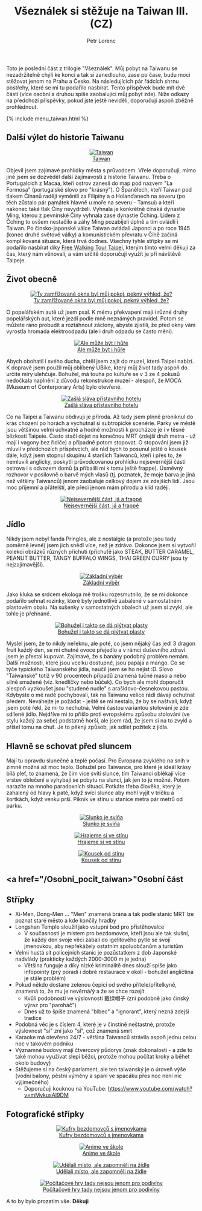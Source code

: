 ﻿---
layout: post
title: Všeználek si stěžuje na Taiwan III. (CZ)
description: Toto je poslední část z trilogie "Všeználek". Můj pobyt na Taiwanu se nezadržitelně chýlí ke konci a tak si zanedlouho, zase po čase, budu moci stěžovat jenom na Prahu a Česko. Na následujících pár řádcích shrnu postřehy, které se mi tu podařilo nasbírat. Tento příspěvek bude více zaobalující můj pobyt zde.
author: Petr Lorenc
comments: true
---

Toto je poslední část z trilogie "Všeználek". Můj pobyt na Taiwanu se nezadržitelně chýlí ke konci a tak si zanedlouho, zase po čase, budu moci stěžovat jenom na Prahu a Česko. Na následujících pár řádcích shrnu postřehy, které se mi tu podařilo nasbírat. Tento příspěvek bude mít dvě části (více osobní a druhou spíše zaobalující můj pobyt zde). Níže odkazy na předchozí příspěvky, pokud jste ještě neviděli, doporučuji aspoň zběžně prohlédnout.

{% include menu_taiwan.html %}

## Další výlet do historie Taiwanu

<figure class="image" align="middle">
  <a href="{{ site.baseurl }}/images/vseznalek3/00.jpg" data-lightbox="Taiwan" data-title="Taiwan" data-lightbox="roadtrip">
    <img src="{{ site.baseurl }}/images/vseznalek3/00.jpg" alt="Taiwan" title="Taiwan"/>
    <figcaption>Taiwan</figcaption>
  </a>
</figure>

Objevil jsem zajímavé prohlídky města s průvodcem. Vřele doporučuji, mimo jiné jsem se dozvěděl další zajímavosti z historie Taiwanu. Třeba o Portugalcích z Macaa, kteří ostrov zanesli do map pod nazvem "La Formosa" (portugalské slovo pro "krásný"). O Španělech, kteří Taiwan pod tlakem Čínanů raději vyměnili za Filipíny a o Holanďanech na severu (po těch zůstalo pár památek hlavně u moře na severu - Tamsui) a kteří nakonec také tlak Činy nevydrželi. Vyhnala je konkrétně čínská dynastie Ming, kterou z pevninské Číny vyhnala zase dynastie Čching. Lidem z Čching to ovšem nestačilo a záhy Ming pozabíjeli úplně a tím ovládli i Taiwan. Po čínsko-japonské válce Taiwan ovládali Japonci a po roce 1945 (konec druhé světové války) a komunistickém převratu v Číně začíná komplikovaná situace, která trvá dodnes. Všechny tyhle střípky se mi podařilo nasbírat díky <a href="https://www.likeitformosa.com/">Free Walking Tour Taipei</a>, kterým tímto velmi děkuji za čas, který nám věnovali, a vám určitě doporučuji využít je při návštěvě Taipeje.

## Život obecně

<figure class="image" align="middle">
  <a href="{{ site.baseurl }}/images/vseznalek3/01.jpg" data-lightbox="Ty zamřížované okna byl můj pokoj, pekný výhled, že?" data-title="Ty zamřížované okna byl můj pokoj, pekný výhled, že?" data-lightbox="roadtrip">
    <img src="{{ site.baseurl }}/images/vseznalek3/01.jpg" alt="Ty zamřížované okna byl můj pokoj, pekný výhled, že?" title="Ty zamřížované okna byl můj pokoj, pekný výhled, že?"/>
    <figcaption>Ty zamřížované okna byl můj pokoj, pekný výhled, že?</figcaption>
  </a>
</figure>

O popelářském autě už jsem psal. K mému překvapení mají i různé druhy popelářských aut, které jezdí podle mně neznámých pravidel. Potom se můžete ráno probudit a roztáhnout záclony, abyste zjistili, že před okny vám vyrostla hromada elektroodpadu (ale i druh odpadu se často mění). 

<figure class="image" align="middle">
  <a href="{{ site.baseurl }}/images/vseznalek3/02.jpg" data-lightbox="Ale může být i hůře" data-title="Ale může být i hůře" data-lightbox="roadtrip">
    <img src="{{ site.baseurl }}/images/vseznalek3/02.jpg" alt="Ale může být i hůře" title="Ale může být i hůře"/>
    <figcaption>Ale může být i hůře</figcaption>
  </a>
</figure>

Abych obohatil i svého ducha, chtěl jsem zajít do muzeí, která Taipei nabízí. K dopravě jsem použil můj oblíbený UBíke, který můj život tady aspoň do určité míry ulehčuje. Bohužel, má touha po kultuře se v 3 ze 4 pokusů nedočkala naplnění z důvodu rekonstrukce muzeí - alespoň, že MOCA (Museum of Conterporary Arts) bylo otevřené. 

<figure class="image" align="middle">
  <a href="{{ site.baseurl }}/images/vseznalek3/04.jpg" data-lightbox="Zašlá sláva přístavního hotelu" data-title="Zašlá sláva přístavního hotelu" data-lightbox="roadtrip">
    <img src="{{ site.baseurl }}/images/vseznalek3/04.jpg" alt="Zašlá sláva přístavního hotelu" title="Zašlá sláva přístavního hotelu"/>
    <figcaption>Zašlá sláva přístavního hotelu</figcaption>
  </a>
</figure>

Co na Taipei a Taiwanu obdivuji je příroda. Až tady jsem plnně proniknul do krás chození po horách a vychutnal si subtropické scenérie. Parky ve městě jsou většinou velmi úchvatně a hodně možností k procházce je i v těsné blízkosti Taipeie. Často stačí dojet na konečnou MRT (zdejší druh metra - už mají i vagony bez řidiče) a případně potom stopovat. O stopování jsem již mluvil v předchozích příspěvcích, ale rád bych to posunul ještě o kousek dále, když jsem stopnul skupinu 4 starších Taiwanců, kteří i přes to, že nemluvili anglicky, poskytli průvodcovanou prohlídku nejsevernější části ostrova i s odvozem domů (a přibalili mi k tomu ještě frappe). Úsměvný rozhovor v posilovně o barvě mých vlasů (tj. poznatek, že moje barva je jiná než většiny Taiwanců) jenom zaobaluje celkový dojem ze zdejších lidí. Jsou moc příjemní a přátelští, ale přeci jenom mám přírodu a klid raději.

<figure class="image" align="middle">
  <a href="{{ site.baseurl }}/images/vseznalek3/03.jpg" data-lightbox="Nejsevernější část, já a frappé" data-title="Nejsevernější část, já a frappé" data-lightbox="roadtrip">
    <img src="{{ site.baseurl }}/images/vseznalek3/03.jpg" alt="Nejsevernější část, já a frappé" title="Nejsevernější část, já a frappé"/>
    <figcaption>Nejsevernější část, já a frappé</figcaption>
  </a>
</figure>

## Jídlo

Nikdy jsem nebyl fanda Pringles, ale z nostalgie (a protože jsou tady poměrně levné) jsem jich snědl více, než je zdrávo. Dokonce jsem si vytvořil kolekci obrázků různých příchuti (příchuťě jako STEAK, BUTTER CARAMEL, PEANUT BUTTER, TANGY BUFFALO WINGS, THAI GREEN CURRY jsou ty nejzajímavější). 

<figure class="image" align="middle">
  <a href="{{ site.baseurl }}/images/vseznalek3/05.jpg" data-lightbox="Základní výběr" data-title="Základní výběr" data-lightbox="roadtrip">
    <img src="{{ site.baseurl }}/images/vseznalek3/05.jpg" alt="Základní výběr" title="Základní výběr"/>
    <figcaption>Základní výběr</figcaption>
  </a>
</figure>

Jako kluka se srdcem ekologa mě trošku rozesmutnilo, že se mi dokonce podařilo sehnat rozinky, které byly jednotlivě zabalené v samostatném plastovém obalu. Na sušenky v samostatných obalech už jsem si zvykl, ale tohle je přehnané. 

<figure class="image" align="middle">
  <a href="{{ site.baseurl }}/images/vseznalek3/06.jpg" data-lightbox="Bohužel i takto se dá plýtvat plasty" data-title="Bohužel i takto se dá plýtvat plasty" data-lightbox="roadtrip">
    <img src="{{ site.baseurl }}/images/vseznalek3/06.jpg" alt="Bohužel i takto se dá plýtvat plasty" title="Bohužel i takto se dá plýtvat plasty"/>
    <figcaption>Bohužel i takto se dá plýtvat plasty</figcaption>
  </a>
</figure>

Myslel jsem, že to nikdy neřeknu, ale poté, co jsem nějaký čas jedl 3 dragon fruit každý den, se mi chutné ovoce přejedlo a v rámci duševního zdraví jsem je přestal kupovat. Zajímavé, že s banány podobný problém nemám. Další možnosti, které jsou vcelku dostupné, jsou papája a mango. Co se týče typického Taiwanského jídla, naučil jsem se ho nejíst :D. Slovo "Taiwanské" totiž v 90 procentech případů znamená tučné maso a nebo silně smažené (viz. knedlíčky nebo bůček). Co bych ale mohl doporučit alespoň vyzkoušet jsou "studené nudle" s arašidovo-česnekovou pastou. Kdybyste o mé radě pochybovali, tak na Taiwanu velice rádi dávají ochutnat předem. Neváhejte je požádat - ještě se mi nestalo, že by se naštvali, když jsem poté řekl, že mi to nechutná. Velmi častou variantou stolování je zde sdílené jídlo. Nejdříve mi to přišlo proti evropskému způsobu stolování (ve stylu každý za sebe) podstatně horší, ale jsem rád, že jsem si na to zvykl a přišel tomu na chuť. Je to pěkný způsob, jak sdílet požitek z jídla.

## Hlavně se schovat před sluncem

Mají tu opravdu slunečné a teplé počasí. Pro Evropana zvyklého na sníh v zimně možná až moc teplo. Bohužel pro Taiwance, pro které je ideál krásy bílá pleť, to znamená, že čim více svítí slunce, tím Taiwanci oblékají více vrstev oblečení a vyhybají se pobytu na slunci, jak jen to je možné. Potom narazíte na mnoho paradoxních situací. Potkáte třeba člověka, který je zahalený od hlavy k patě, když svící slunce aby mohl vyjít v tričku a šortkách, když venku prší. Piknik ve stínu u stanice metra pár metrů od parku.

<figure class="image" align="middle">
  <a href="{{ site.baseurl }}/images/vseznalek3/10.jpg" data-lightbox="Slunko je sviňa" data-title="Slunko je sviňa" data-lightbox="roadtrip">
    <img src="{{ site.baseurl }}/images/vseznalek3/10.jpg" alt="Slunko je sviňa" title="Slunko je sviňa"/>
    <figcaption>Slunko je sviňa</figcaption>
  </a>
</figure>

<figure class="image" align="middle">
  <a href="{{ site.baseurl }}/images/vseznalek3/13.jpg" data-lightbox="Hrajeme si ve stínu" data-title="Hrajeme si ve stínu" data-lightbox="roadtrip">
    <img src="{{ site.baseurl }}/images/vseznalek3/13.jpg" alt="Hrajeme si ve stínu" title="Hrajeme si ve stínu"/>
    <figcaption>Hrajeme si ve stínu</figcaption>
  </a>
</figure>

<figure class="image" align="middle">
  <a href="{{ site.baseurl }}/images/vseznalek3/14.jpg" data-lightbox="Kousek od stínu" data-title="Kousek od stínu" data-lightbox="roadtrip">
    <img src="{{ site.baseurl }}/images/vseznalek3/14.jpg" alt="Kousek od stínu" title="Kousek od stínu"/>
    <figcaption>Kousek od stínu</figcaption>
  </a>
</figure>


## <a href="/Osobni_pocit_taiwan>"Osobní část</a>

## Střípky

  * Xi-Men, Dong-Men ... "Men" znamená brána a tak podle stanic MRT lze poznat staré město a kde končily hradby
  * Longshan Temple sloužil jako vstupní bod pro přistěhovalce
    * V současnosti je místem pro bezdomovce, kteří jsou ale tak slušní, že každý den svoje věci zabalí do igelitového pytle se svojí jmenovkou, aby nepřekážely ostatním spoluobčanům a turistům
  * Velmi hustá sít policejních stanic je pozůstatkem z dob Japonské nadvlády (prakticky každých 2000-3000 m je jedna)
    * Většina funguje a díky nízké kriminalitě dnes slouží spíše jako infopointy (prý poradí i dobré restaurace v okolí - bohužel angličtina je stále problém)
  * Pokud někdo dostane zelenou čepici od svého přítele/přítelkyně, znamená to, že mu je nevěrná/ý a že se chce rozejít
    * Kvůli podobnosti ve výslovnosti 戴绿帽子 (zní podobně jako čínský výraz pro "paroháč")
    * Dnes už to špíše znamená "blbec" a "ignorant", který nezná zdejší tradice
  * Podobná věc je s číslem 4, které je v čínstině neštastné, protože výslovnost "sì" zní jako "sǐ", což znamená smrt
  * Karaoke má otevřeno 24/7 - většina Taiwanců strávila aspoň jednu celou noc v takovém podniku
  * Významné budovy mají čtvercový půdorys (znak dokonalosti - a zde to také mohou využívat slepí běžci, protože mohou počítat kroky a běhet okolo budovy)
  * Stěžujeme si na český parlament, ale ten taiwanský je o úroveň výše (vodní balony, pěstní výměny a spaní ve spacáku přes noc není nic výjimečného)
    * Doporučuji kouknou na YouTube: https://www.youtube.com/watch?v=mMvkusAI9DM

## Fotografické střípky

<figure class="image" align="middle">
  <a href="{{ site.baseurl }}/images/vseznalek3/07.jpg" data-lightbox="Kufry bezdomovců s jmenovkama" data-title="Kufry bezdomovců s jmenovkama" data-lightbox="roadtrip">
    <img src="{{ site.baseurl }}/images/vseznalek3/07.jpg" alt="Kufry bezdomovců s jmenovkama" title="Kufry bezdomovců s jmenovkama"/>
    <figcaption>Kufry bezdomovců s jmenovkama</figcaption>
  </a>
</figure>

<figure class="image" align="middle">
  <a href="{{ site.baseurl }}/images/vseznalek3/09.jpg" data-lightbox="Anime ve škole" data-title="Anime ve škole" data-lightbox="roadtrip">
    <img src="{{ site.baseurl }}/images/vseznalek3/09.jpg" alt="Anime ve škole" title="Anime ve škole"/>
    <figcaption>Anime ve škole</figcaption>
  </a>
</figure>

<figure class="image" align="middle">
  <a href="{{ site.baseurl }}/images/vseznalek3/12.jpg" data-lightbox="Udělali místo, ale zapomněli na židle" data-title="Udělali místo, ale zapomněli na židle" data-lightbox="roadtrip">
    <img src="{{ site.baseurl }}/images/vseznalek3/12.jpg" alt="Udělali místo, ale zapomněli na židle" title="Udělali místo, ale zapomněli na židle"/>
    <figcaption>Udělali místo, ale zapomněli na židle</figcaption>
  </a>
</figure>

<figure class="image" align="middle">
  <a href="{{ site.baseurl }}/images/vseznalek3/11.jpg" data-lightbox="Počítačové hry tady nejsou jenom pro podivíny" data-title="Počítačové hry tady nejsou jenom pro podivíny" data-lightbox="roadtrip">
    <img src="{{ site.baseurl }}/images/vseznalek3/11.jpg" alt="Počítačové hry tady nejsou jenom pro podivíny" title="Počítačové hry tady nejsou jenom pro podivíny"/>
    <figcaption>Počítačové hry tady nejsou jenom pro podivíny</figcaption>
  </a>
</figure>

 A to by bylo prozatím vše. **Děkuji**















